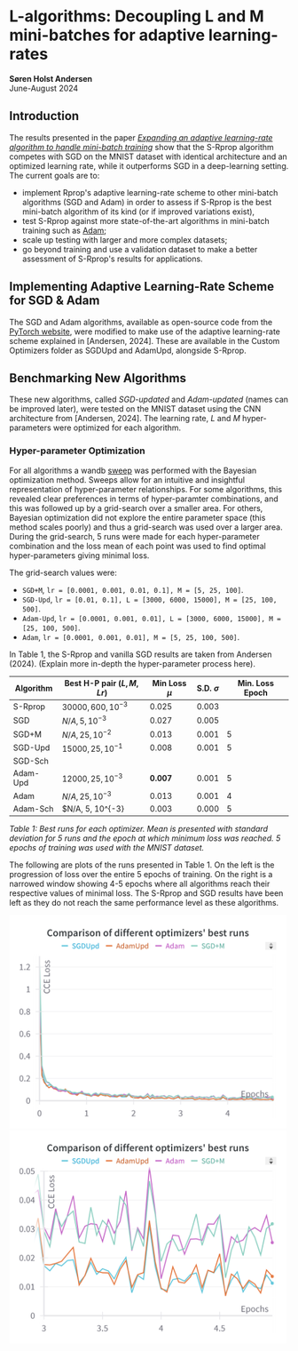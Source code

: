 # **L-algorithms: Decoupling L and M mini-batches for adaptive learning-rates**

**Søren Holst Andersen**  
June-August 2024

## Introduction

The results presented in the paper [*Expanding an adaptive learning-rate algorithm to handle mini-batch training*](http://lup.lub.lu.se/student-papers/record/9166149) show that the S-Rprop algorithm competes with SGD on the MNIST dataset with identical architecture and an optimized learning rate, while it outperforms SGD in a deep-learning setting.  
The current goals are to:

- implement Rprop's adaptive learning-rate scheme to other mini-batch algorithms (SGD and Adam) in order to assess if S-Rprop is the best mini-batch algorithm of its kind (or if improved variations exist),
- test S-Rprop against more state-of-the-art algorithms in mini-batch training such as [Adam](https://arxiv.org/abs/1412.6980);
- scale up testing with larger and more complex datasets;
- go beyond training and use a validation dataset to make a better assessment of S-Rprop's results for applications.

## Implementing Adaptive Learning-Rate Scheme for SGD & Adam

The SGD and Adam algorithms, available as open-source code from the [PyTorch website](https://pytorch.org/docs/stable/optim.html), were modified to make use of the adaptive learning-rate scheme explained in [Andersen, 2024]. These are available in the Custom Optimizers folder as SGDUpd and AdamUpd, alongside S-Rprop.

## Benchmarking New Algorithms

These new algorithms, called *SGD-updated* and *Adam-updated* (names can be improved later), were tested on the MNIST dataset using the CNN architecture from [Andersen, 2024]. The learning rate, $L$ and $M$ hyper-parameters were optimized for each algorithm. 

### Hyper-parameter Optimization

For all algorithms a wandb [sweep](https://docs.wandb.ai/guides/sweeps) was performed with the Bayesian optimization method. Sweeps allow for an intuitive and insightful representation of hyper-parameter relationships. For some algorithms, this revealed clear preferences in terms of hyper-paramter combinations, and this was followed up by a grid-search over a smaller area. For others, Bayesian optimization did not explore the entire parameter space (this method scales poorly) and thus a grid-search was used over a larger area.
During the grid-search, 5 runs were made for each hyper-parameter combination and the loss mean of each point was used to find optimal hyper-parameters giving minimal loss.

The grid-search values were:
- `SGD+M`, `lr = [0.0001, 0.001, 0.01, 0.1], M = [5, 25, 100]`.
- `SGD-Upd`, `lr = [0.01, 0.1], L = [3000, 6000, 15000], M = [25, 100, 500]`.
- `Adam-Upd`, `lr = [0.0001, 0.001, 0.01], L = [3000, 6000, 15000], M = [25, 100, 500]`.
- `Adam`, `lr = [0.0001, 0.001, 0.01], M = [5, 25, 100, 500]`.

In Table 1, the S-Rprop and vanilla SGD results are taken from Andersen (2024). (Explain more in-depth the hyper-parameter process here).

| Algorithm  | Best H-P pair $(L, M, Lr)$  | Min Loss $\mu$   | S.D. $\sigma$ | Min. Loss Epoch  |
|------------|-----------------------------|------------------|---------------|------------------|
| S-Rprop    | $30000, 600, 10^{-3}$       | $0.025$          | $0.003$       |                  |
| SGD        | $N/A, 5, 10^{-3}$           | $0.027$          | $0.005$       |                  |
| SGD+M      | $N/A, 25, 10^{-2}$          | $0.013$          | $0.001$       | $5$              |
| SGD-Upd    | $15000, 25, 10^{-1}$        | $0.008$          | $0.001$       | $5$              |
| SGD-Sch    |                             |                  |               |                  |
| Adam-Upd   | $12000, 25, 10^{-3}$        | $\mathbf{0.007}$ | $0.001$       | $5$              |
| Adam       | $N/A, 25, 10^{-3}$          | $0.013$          | $0.001$       | $4$              |
| Adam-Sch   | $N/A, 5, 10^{-3}            | $0.003$          |  $0.000$      | $5$              |


*Table 1: Best runs for each optimizer. Mean is presented with standard deviation for 5 runs and the epoch at which minimum loss was reached. 5 epochs of training was used with the MNIST dataset.*

The following are plots of the runs presented in Table 1. On the left is the progression of loss over the entire 5 epochs of training. On the right is a narrowed window showing 4-5 epochs where all algorithms reach their respective values of minimal loss. The S-Rprop and SGD results have been left as they do not reach the same performance level as these algorithms.

<p float="left">
  <img src="./images/Updated%20Algos%20Benchmark%20Speeds.png" title="Image 1" width="500" />
  <img src="./images/Updated%20Algos%20Benchmark.png" title="Image 1" width="500" /> 
</p>

